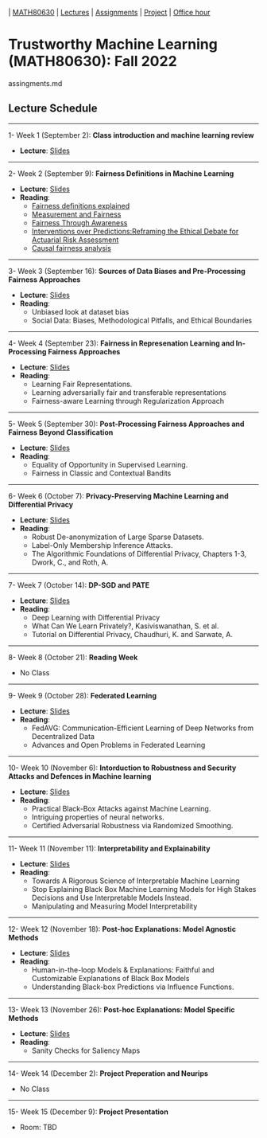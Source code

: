 | [MATH80630](main.md) | [Lectures](lectures.md) | [Assignments](assingments.md) | [Project](project.md) | [Office hour](office_hr.md)
# Trustworthy Machine Learning (MATH80630): Fall 2022
assingments.md

## Lecture Schedule
___
1- <span style="font-size:1em;">Week 1 (September 2): **Class introduction and machine learning review**</span>
- **Lecture**: [Slides](https://drive.google.com/file/d/1RIosVQL-nrlBWHXMV8dzJ6mcEOhHntXy/view?usp=sharing)

___
2- <span style="font-size:1em;">Week 2 (September 9): **Fairness Definitions in Machine Learning**</span>
- **Lecture**: [Slides]()
- **Reading**: 
  * [Fairness definitions explained](https://fairware.cs.umass.edu/papers/Verma.pdf)
  * [Measurement and Fairness](https://arxiv.org/abs/1912.05511)
  * [Fairness Through Awareness](https://arxiv.org/abs/1104.3913)
  * [Interventions over Predictions:Reframing the Ethical Debate for Actuarial Risk Assessment](https://proceedings.mlr.press/v81/barabas18a.html)
  * [Causal fairness analysis](https://causalai.net/r90.pdf)

___
3- <span style="font-size:1em;">Week 3 (September 16): **Sources of Data Biases and Pre-Processing Fairness Approaches**</span>
- **Lecture**: [Slides]()
- **Reading**: 
  * Unbiased look at dataset bias
  * Social Data: Biases, Methodological Pitfalls, and Ethical Boundaries

___
4- <span style="font-size:1em;">Week 4 (September 23): **Fairness in Represenation Learning and In-Processing Fairness Approaches**</span>
- **Lecture**: [Slides]()
- **Reading**: 
  * Learning Fair Representations.
  * Learning adversarially fair and transferable representations
  * Fairness-aware Learning through Regularization Approach

___
5- <span style="font-size:1em;">Week 5 (September 30): **Post-Processing Fairness Approaches and Fairness Beyond Classification**</span>
- **Lecture**: [Slides]()
- **Reading**: 
  * Equality of Opportunity in Supervised Learning.
  * Fairness in Classic and Contextual Bandits

___
6- <span style="font-size:1em;">Week 6 (October 7): **Privacy-Preserving Machine Learning and Differential Privacy**</span>
- **Lecture**: [Slides]()
- **Reading**: 
  * Robust De-anonymization of Large Sparse Datasets.
  * Label-Only Membership Inference Attacks.
  * The Algorithmic Foundations of Differential Privacy, Chapters 1-3, Dwork, C., and Roth, A.

___
7- <span style="font-size:1em;">Week 7 (October 14): **DP-SGD and PATE**</span>
- **Lecture**: [Slides]()
- **Reading**: 
  * Deep Learning with Differential Privacy
  * What Can We Learn Privately?, Kasiviswanathan, S. et al.
  * Tutorial on Differential Privacy, Chaudhuri, K. and Sarwate, A.

___
8- <span style="font-size:1em;">Week 8 (October 21): **Reading Week**</span>
- No Class
 
 
___
9- <span style="font-size:1em;">Week 9 (October 28): **Federated Learning**</span>
- **Lecture**: [Slides]()
- **Reading**: 
  * FedAVG: Communication-Efficient Learning of Deep Networks from Decentralized Data
  * Advances and Open Problems in Federated Learning

___
10- <span style="font-size:1em;">Week 10 (November 6): **Intorduction to Robustness and Security Attacks and Defences in Machine learning**</span>
- **Lecture**: [Slides]()
- **Reading**: 
  * Practical Black-Box Attacks against Machine Learning.
  * Intriguing properties of neural networks.
  * Certified Adversarial Robustness via Randomized Smoothing.

___
11- <span style="font-size:1em;">Week 11 (November 11): **Interpretability and Explainability**</span>
- **Lecture**: [Slides]()
- **Reading**: 
  * Towards A Rigorous Science of Interpretable Machine Learning
  * Stop Explaining Black Box Machine Learning Models for High Stakes Decisions and Use Interpretable Models Instead.
  * Manipulating and Measuring Model Interpretability

___
12- <span style="font-size:1em;">Week 12 (November 18): **Post-hoc Explanations: Model Agnostic Methods**</span>
- **Lecture**: [Slides]()
- **Reading**: 
  * Human-in-the-loop Models & Explanations: Faithful and Customizable Explanations of Black Box Models
  * Understanding Black-box Predictions via Influence Functions.

___
13- <span style="font-size:1em;">Week 13 (November 26): **Post-hoc Explanations: Model Specific Methods**</span>
- **Lecture**: [Slides]()
- **Reading**: 
  * Sanity Checks for Saliency Maps

___
14- <span style="font-size:1em;">Week 14 (December 2): **Project Preperation and Neurips**</span>
- No Class

___
15- <span style="font-size:1em;">Week 15 (December 9): **Project Presentation**</span>
- Room: TBD 



